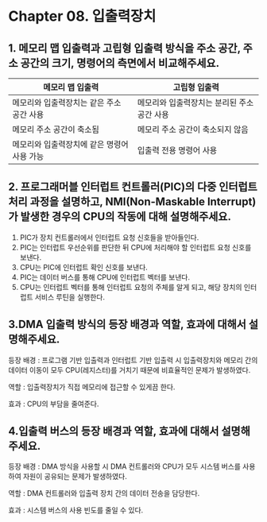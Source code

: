 # Chapter 08. 입출력장치
 
## 1. 메모리 맵 입출력과 고립형 입출력 방식을 주소 공간, 주소 공간의 크기, 명령어의 측면에서 비교해주세요.
    
| 메모리 맵 입출력 | 고립형 입출력 |
| --- | --- |
| 메모리와 입출력장치는 같은 주소 공간 사용 | 메모리와 입출력장치는 분리된 주소 공간 사용 |
| 메모리 주소 공간이 축소됨 | 메모리 주소 공간이 축소되지 않음 |
| 메모리와 입출력장치에 같은 명령어 사용 가능 | 입출력 전용 명령어 사용 |
    

## 2. 프로그래머블 인터럽트 컨트롤러(PIC)의 다중 인터럽트 처리 과정을 설명하고, NMI(Non-Maskable Interrupt)가 발생한 경우의 CPU의 작동에 대해 설명해주세요.

1. PIC가 장치 컨트롤러에서 인터럽트 요청 신호들을 받아들인다.
2. PIC는 인터럽트 우선순위를 판단한 뒤 CPU에 처리해야 할 인터럽트 요청 신호를 보낸다.
3. CPU는 PIC에 인터럽트 확인 신호를 보낸다.
4. PIC는 데이터 버스를 통해 CPU에 인터럽트 벡터를 보낸다.
5. CPU는 인터럽트 벡터를 통해 인터럽트 요청의 주체를 알게 되고, 해당 장치의 인터럽트 서비스 루틴을 실행한다.
    

## 3.DMA 입출력 방식의 등장 배경과 역할, 효과에 대해서 설명해주세요.
    
등장 배경 : 프로그램 기반 입출력과 인터럽트 기반 입출력 시 입출력장치와 메모리 간의 데이터 이동이 모두 CPU(레지스터)를 거치기 때문에 비효율적인 문제가 발생하였다.

역할 : 입출력장치가 직접 메모리에 접근할 수 있게끔 한다.

효과 : CPU의 부담을 줄여준다.
    

## 4.입출력 버스의 등장 배경과 역할, 효과에 대해서 설명해주세요.
    
등장 배경 : DMA 방식을 사용할 시 DMA 컨트롤러와 CPU가 모두 시스템 버스를 사용하여 자원이 공유되는 문제가 발생하였다.

역할 : DMA 컨트롤러와 입출력 장치 간의 데이터 전송을 담당한다.

효과 : 시스템 버스의 사용 빈도를 줄일 수 있다.
